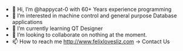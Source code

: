 - 👋 Hi, I’m @happycat-0 with 60+ Years experience programming
- 👀 I’m interested in machine control and general purpose Database applications
- 🌱 I’m currently learning QT Designer
- 💞️ I’m looking to collaborate on nothing at the moment.
- 📫 How to reach me http://www.felixlovesliz.com -> Contact Us

<!---
happycat-0/happycat-0 is a ✨ special ✨ repository because its `README.md` (this file) appears on your GitHub profile.
You can click the Preview link to take a look at your changes.
--->
